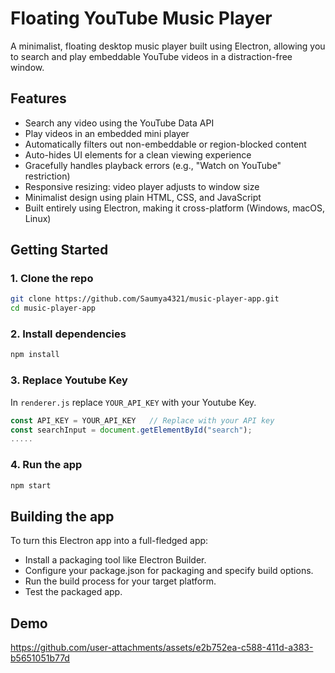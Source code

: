 # Floating YouTube Music Player

A minimalist, floating desktop music player built using Electron, allowing you to search and play embeddable YouTube videos in a distraction-free window.


## Features

- Search any video using the YouTube Data API
- Play videos in an embedded mini player
- Automatically filters out non-embeddable or region-blocked content
- Auto-hides UI elements for a clean viewing experience
- Gracefully handles playback errors (e.g., "Watch on YouTube" restriction)
- Responsive resizing: video player adjusts to window size
- Minimalist design using plain HTML, CSS, and JavaScript
- Built entirely using Electron, making it cross-platform (Windows, macOS, Linux)




## Getting Started

### 1. Clone the repo

```bash
git clone https://github.com/Saumya4321/music-player-app.git
cd music-player-app
```
### 2. Install dependencies
```bash
npm install
```
### 3. Replace Youtube Key
In ```renderer.js``` replace ```YOUR_API_KEY``` with your Youtube Key.
```renderer.js
const API_KEY = YOUR_API_KEY   // Replace with your API key
const searchInput = document.getElementById("search");
.....

```

### 4. Run the app
```bash
npm start
```
## Building the app
To turn this Electron app into a full-fledged app:
+ Install a packaging tool like Electron Builder.
+ Configure your package.json for packaging and specify build options.
+ Run the build process for your target platform.
+ Test the packaged app.


## Demo


https://github.com/user-attachments/assets/e2b752ea-c588-411d-a383-b5651051b77d


